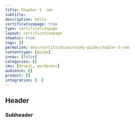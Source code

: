 ```yaml
---
title: Chapter 5  cms
subtitle:
description: hello
certificationpage: true
type: certificationpage
layout: certificationpage
showtoc: true
tags: []
permalink: docs/certification/study-guide/chapter-5-cms
contenttype: [guide]
innav: [false]
categories: []
cms: [drupal, wordpress]
audience: []
product: []
integration: [--]
---
```


## Header
### Subheader
